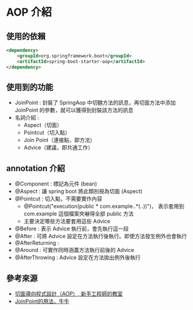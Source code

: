 # AOP 介紹

## 使用的依賴
```xml
<dependency>
    <groupId>org.springframework.boot</groupId>
    <artifactId>spring-boot-starter-aop</artifactId>
</dependency>
```
## 使用到的功能
- JoinPoint : 封裝了 SpringAop 中切麵方法的訊息，再切面方法中添加
  JoinPoint 的參數，就可以獲得到封裝該方法的訊息
- 名詞介紹 :
  - Aspect（切面）
  - Pointcut（切入點）
  - Join Point（連接點，即方法）
  - Advice（建議，即共通工作）

## annotation 介紹
- @Component : 標記為元件 (bean)
- @Aspect : 讓 spring boot 將此類別視為切面 (Aspect)
- @Pointcut : 切入點，不需要實作內容
  - @Pointcut("execution(public * com.example..*(..))")，
    表示套用到 com.example 這個檔案夾嚇得全部 public 方法
  - 主要決定哪些方法要套用這些 Advice
- @Before : 表示 Advice 執行前，會先執行這一段
- @After : 可將 Advice 設定在方法執行後執行。即使方法發生例外也會執行
- @AfterReturning : 
- @Around : 可實作同時涵蓋方法執行前後的 Advice
- @AfterThrowing : Advice 設定在方法拋出例外後執行

  
    

## 參考來源
 - [切面導向程式設計（AOP）, 新手工程師的教室](https://chikuwa-tech-study.blogspot.com/2021/06/spring-boot-aop-introduction.html)
 - [JoinPoint的用法，牛牛](https://javaniuniu.com/Spring/Aspect/JoinPoint)


